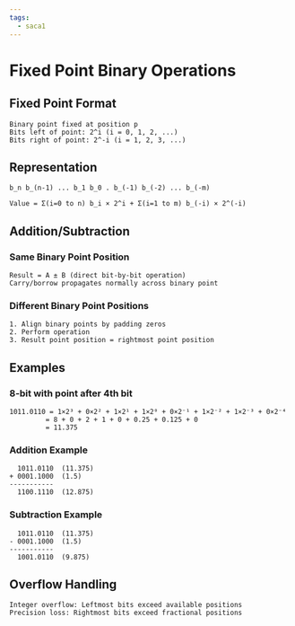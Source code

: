 ```yaml
---
tags:
  - saca1
---
```


# Fixed Point Binary Operations

## Fixed Point Format

```
Binary point fixed at position p
Bits left of point: 2^i (i = 0, 1, 2, ...)
Bits right of point: 2^-i (i = 1, 2, 3, ...)
```

## Representation

```
b_n b_(n-1) ... b_1 b_0 . b_(-1) b_(-2) ... b_(-m)

Value = Σ(i=0 to n) b_i × 2^i + Σ(i=1 to m) b_(-i) × 2^(-i)
```

## Addition/Subtraction

### Same Binary Point Position

```
Result = A ± B (direct bit-by-bit operation)
Carry/borrow propagates normally across binary point
```

### Different Binary Point Positions

```
1. Align binary points by padding zeros
2. Perform operation
3. Result point position = rightmost point position
```

## Examples

### 8-bit with point after 4th bit

```
1011.0110 = 1×2³ + 0×2² + 1×2¹ + 1×2⁰ + 0×2⁻¹ + 1×2⁻² + 1×2⁻³ + 0×2⁻⁴
         = 8 + 0 + 2 + 1 + 0 + 0.25 + 0.125 + 0
         = 11.375
```

### Addition Example

```
  1011.0110  (11.375)
+ 0001.1000  (1.5)
-----------
  1100.1110  (12.875)
```

### Subtraction Example

```
  1011.0110  (11.375)
- 0001.1000  (1.5)
-----------
  1001.0110  (9.875)
```

## Overflow Handling

```
Integer overflow: Leftmost bits exceed available positions
Precision loss: Rightmost bits exceed fractional positions
```